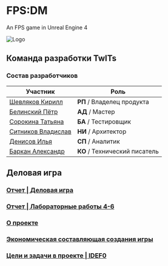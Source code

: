 # FPS:DM
An FPS game in Unreal Engine 4

![Logo](https://sun9-29.userapi.com/impg/oSe_VBWWTR6K5BFm564TGcNBBFbf05gDdGdQrg/8HOF71SPgbI.jpg?size=1280x640&quality=96&sign=f555efe2a2244aa927a57179864e57b4&type=album)

## Команда разработки TwITs

### Состав разработчиков
|Участник|Роль|
|--|--|
|[Шевляков Кирилл](https://github.com/Magystr/kirill.github.io)|**РП** / Владелец продукта|
|[Белинский Пётр](https://github.com/ARaskolnikoff/ARaskolnikoff.github.io)|**АД** / Мастер|
|[Сорокина Татьяна](https://github.com/TatyanaSor/TatyanaSor.github.io)|**БА** / Тестировщик|
|[Ситников Владислав](https://github.com/CblNCoBaKu/CblNCoBaKu.github.io)|**НИ** / Архитектор|
|[Денисов Илья](https://github.com/ilya0667/ilya0667.github.io)|**СП** / Аналитик|
|[Баркан Александр](https://github.com/AlexandrBarkan/Barkan.github.io)|**КО** / Технический писатель|

## Деловая игра

### [Отчет | Деловая игра](https://github.com/TwITs-Org/FPS-DM/wiki/Деловая-игра)

### [Отчет | Лабораторные работы 4-6](https://github.com/TwITs-Org/FPS-DM/wiki/Лабораторные-работы-4–6)

### [О проекте](https://github.com/TwITs-Org/FPS-DM/wiki/О-проекте)

### [Экономическая составляющая создания игры](https://github.com/TwITs-Org/FPS-DM/wiki/Экономическая-составляющая-создания-игры)

### [Цели и задачи в проекте | IDEF0](https://github.com/TwITs-Org/FPS-DM/wiki/Цели-и-задачи-в-проекте-%7C-IDEF0)
